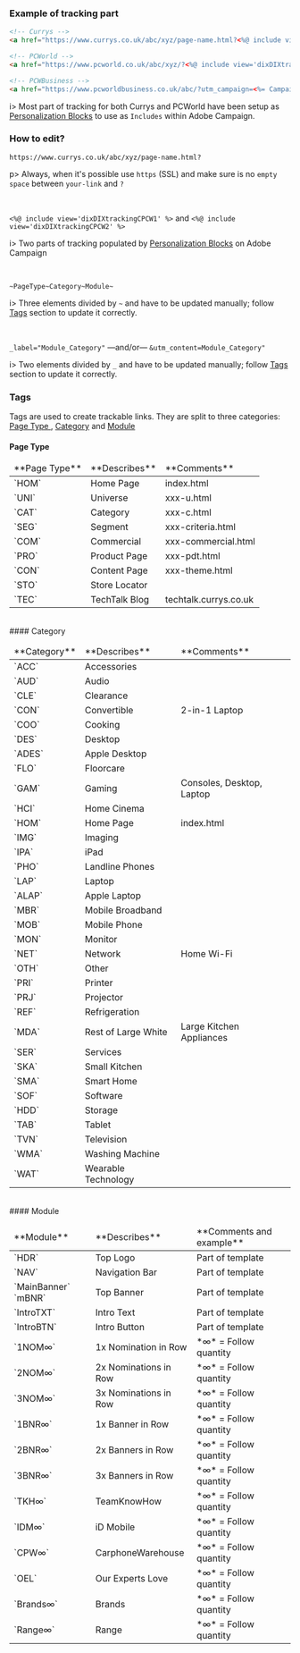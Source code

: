 ### Example of tracking part

``` HTML
<!-- Currys -->
<a href="https://www.currys.co.uk/abc/xyz/page-name.html?<%@ include view='dixDIXtrackingCPCW1' %>~PageType~Category~Module~<%@ include view='dixDIXtrackingCPCW2' %>" _label="Module_Category">

<!-- PCWorld -->
<a href="https://www.pcworld.co.uk/abc/xyz/?<%@ include view='dixDIXtrackingCPCW1' %>~PageType~Category~Module~<%@ include view='dixDIXtrackingCPCW2' %>" _label="Module_Category">

<!-- PCWBusiness -->
<a href="https://www.pcworldbusiness.co.uk/abc/?utm_campaign=<%= CampaignName %>&utm_medium=email&utm_source=PCWB_wk<%= targetData.WeekNo %>&utm_term=<%= message.delivery.id %>&utm_content=Module_Category" _label="Module_Category">
```
i> Most part of tracking for both Currys and PCWorld have been setup as [Personalization Blocks](#) to use as `Includes` within Adobe Campaign.


### How to edit?

`https://www.currys.co.uk/abc/xyz/page-name.html?`

p> Always, when it's possible use `https` (SSL) and make sure is no `empty space` between `your-link` and `?`

<br>

`<%@ include view='dixDIXtrackingCPCW1' %>` and `<%@ include view='dixDIXtrackingCPCW2' %>`

i> Two parts of tracking populated by [Personalization Blocks](#) on Adobe Campaign

<br>

`~PageType~Category~Module~`

i> Three elements divided by `~` and have to be updated manually; follow [Tags](workflow?id=tags) section to update it correctly.

<br>

`_label="Module_Category"` —and/or— `&utm_content=Module_Category"`

i> Two elements divided by `_` and have to be updated manually; follow [Tags](workflow?id=tags) section to update it correctly.




### Tags

Tags are used to create trackable links. They are split to three categories: [Page Type ](workflow?id=Page-Type), [Category](workflow?id=Category) and [Module](workflow?id=Module)

#### Page Type
<table class="tweak fw">
  <thead>
    <tr>
      <td>**Page Type**</td>
      <td>**Describes**</td>
      <td>**Comments**</td>
    </tr>
  </thead>
  <tbody>
    <tr>
      <td>`HOM`</td>
      <td>Home Page</td>
      <td>index.html</td>
    </tr>
    <tr>
      <td>`UNI`</td>
      <td>Universe</td>
      <td>xxx-u.html</td>
    </tr>
    <tr>
      <td>`CAT`</td>
      <td>Category</td>
      <td>xxx-c.html</td>
    </tr>
    <tr>
      <td>`SEG`</td>
      <td>Segment</td>
      <td>xxx-criteria.html</td>
    </tr>
    <tr>
      <td>`COM`</td>
      <td>Commercial</td>
      <td>xxx-commercial.html</td>
    </tr>
    <tr>
      <td>`PRO`</td>
      <td>Product Page</td>
      <td>xxx-pdt.html</td>
    </tr>
    <tr>
      <td>`CON`</td>
      <td>Content Page</td>
      <td>xxx-theme.html</td>
    </tr>
    <tr>
      <td>`STO`</td>
      <td>Store Locator</td>
    </tr>
    <tr>
      <td>`TEC`</td>
      <td>TechTalk Blog</td>
      <td>techtalk.currys.co.uk</td>
    </tr>
  </tbody>
</table>

<br>
#### Category
<table class="tweak fw">
  <thead>
    <tr>
      <td>**Category**</td>
      <td>**Describes**</td>
      <td>**Comments**</td>
    </tr>
  </thead>
  <tbody>
    <tr>
      <td>`ACC`</td>
      <td>Accessories</td>
    </tr>
    <tr>
      <td>`AUD`</td>
      <td>Audio</td>
    </tr>
    <tr>
      <td>`CLE`</td>
      <td>Clearance</td>
    </tr>
    <tr>
      <td>`CON`</td>
      <td>Convertible</td>
      <td>2-in-1 Laptop</td>
    </tr>
    <tr>
      <td>`COO`</td>
      <td>Cooking</td>
    </tr>
    <tr>
      <td>`DES`</td>
      <td>Desktop</td>
    </tr>
    <tr>
      <td>`ADES`</td>
      <td>Apple Desktop</td>
    </tr>
    <tr>
      <td>`FLO`</td>
      <td>Floorcare</td>
    </tr>
    <tr>
      <td>`GAM`</td>
      <td>Gaming</td>
      <td>Consoles, Desktop, Laptop</td>
    </tr>
    <tr>
      <td>`HCI`</td>
      <td>Home Cinema</td>
    </tr>
    <tr>
      <td>`HOM`</td>
      <td>Home Page</td>
      <td>index.html</td>
    </tr>
    <tr>
      <td>`IMG`</td>
      <td>Imaging</td>
    </tr>
    <tr>
      <td>`IPA`</td>
      <td>iPad</td>
    </tr>
    <tr>
      <td>`PHO`</td>
      <td>Landline Phones</td>
    </tr>
    <tr>
      <td>`LAP`</td>
      <td>Laptop</td>
    </tr>
    <tr>
      <td>`ALAP`</td>
      <td>Apple Laptop</td>
    </tr>
    <tr>
      <td>`MBR`</td>
      <td>Mobile Broadband</td>
    </tr>
    <tr>
      <td>`MOB`</td>
      <td>Mobile Phone</td>
    </tr>
    <tr>
      <td>`MON`</td>
      <td>Monitor</td>
    </tr>
    <tr>
      <td>`NET`</td>
      <td>Network</td>
      <td>Home Wi-Fi</td>
    </tr>
    <tr>
      <td>`OTH`</td>
      <td>Other</td>
    </tr>
    <tr>
      <td>`PRI`</td>
      <td>Printer</td>
    </tr>
    <tr>
      <td>`PRJ`</td>
      <td>Projector</td>
    </tr>
    <tr>
      <td>`REF`</td>
      <td>Refrigeration</td>
    </tr>
    <tr>
      <td>`MDA`</td>
      <td>Rest of Large White</td>
      <td>Large Kitchen Appliances</td>
    </tr>
    <tr>
      <td>`SER`</td>
      <td>Services</td>
    </tr>
    <tr>
      <td>`SKA`</td>
      <td>Small Kitchen</td>
    </tr>
    <tr>
      <td>`SMA`</td>
      <td>Smart Home</td>
    </tr>
    <tr>
      <td>`SOF`</td>
      <td>Software</td>
    </tr>
    <tr>
      <td>`HDD`</td>
      <td>Storage</td>
    </tr>
    <tr>
      <td>`TAB`</td>
      <td>Tablet</td>
    </tr>
    <tr>
      <td>`TVN`</td>
      <td>Television</td>
    </tr>
    <tr>
      <td>`WMA`</td>
      <td>Washing Machine</td>
    </tr>
    <tr>
      <td>`WAT`</td>
      <td>Wearable Technology</td>
    </tr>
  </tbody>
</table>

<br>
#### Module
<table class="tweak fw">
  <thead>
    <tr>
      <td>**Module**</td>
      <td>**Describes**</td>
      <td>**Comments and example**</td>
    </tr>
  </thead>
  <tbody>
    <tr>
      <td>`HDR`</td>
      <td>Top Logo</td>
      <td>Part of template</td>
    </tr>
    <tr>
      <td>`NAV`</td>
      <td>Navigation Bar</td>
      <td>Part of template</td>
    </tr>
    <tr>
      <td>`MainBanner` `mBNR`</td>
      <td>Top Banner</td>
      <td>Part of template</td>
    </tr>
    <tr>
      <td>`IntroTXT`</td>
      <td>Intro Text</td>
      <td>Part of template</td>
    </tr>
    <tr>
      <td>`IntroBTN`</td>
      <td>Intro Button</td>
      <td>Part of template</td>
    </tr>
    <tr>
      <td>`1NOM∞`</td>
      <td>1x Nomination in Row</td>
      <td>*∞* = Follow quantity</td>
    </tr>
    <tr>
      <td>`2NOM∞`</td>
      <td>2x Nominations in Row</td>
      <td>*∞* = Follow quantity</td>
    </tr>
    <tr>
      <td>`3NOM∞`</td>
      <td>3x Nominations in Row</td>
      <td>*∞* = Follow quantity</td>
    </tr>
    <tr>
      <td>`1BNR∞`</td>
      <td>1x Banner in Row</td>
      <td>*∞* = Follow quantity</td>
    </tr>
    <tr>
      <td>`2BNR∞`</td>
      <td>2x Banners in Row</td>
      <td>*∞* = Follow quantity</td>
    </tr>
    <tr>
      <td>`3BNR∞`</td>
      <td>3x Banners in Row</td>
      <td>*∞* = Follow quantity</td>
    </tr>
    <tr>
      <td>`TKH∞`</td>
      <td>TeamKnowHow</td>
      <td>*∞* = Follow quantity</td>
    </tr>
    <tr>
      <td>`IDM∞`</td>
      <td>iD Mobile</td>
      <td>*∞* = Follow quantity</td>
    </tr>
    <tr>
      <td>`CPW∞`</td>
      <td>CarphoneWarehouse</td>
      <td>*∞* = Follow quantity</td>
    </tr>
    <tr>
      <td>`OEL`</td>
      <td>Our Experts Love</td>
      <td>*∞* = Follow quantity</td>
    </tr>
    <tr>
      <td>`Brands∞`</td>
      <td>Brands</td>
      <td>*∞* = Follow quantity</td>
    </tr>
    <tr>
      <td>`Range∞`</td>
      <td>Range</td>
      <td>*∞* = Follow quantity</td>
    </tr>
  </tbody>
</table>
